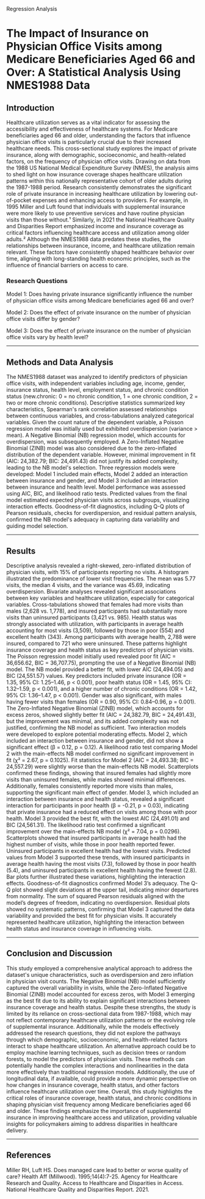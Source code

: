 Regression Analysis

# The Impact of Insurance on Physician Office Visits among Medicare Beneficiaries Aged 66 and Over: A Statistical Analysis Using NMES1988 Data

## Introduction
Healthcare utilization serves as a vital indicator for assessing the accessibility and effectiveness of healthcare systems. For Medicare beneficiaries aged 66 and older, understanding the factors that influence physician office visits is particularly crucial due to their increased healthcare needs. This cross-sectional study explores the impact of private insurance, along with demographic, socioeconomic, and health-related factors, on the frequency of physician office visits. Drawing on data from the 1988 US National Medical Expenditure Survey (NMES), the analysis aims to shed light on how insurance coverage shapes healthcare utilization patterns within this nationally representative cohort of older adults during the 1987-1988 period.
Research consistently demonstrates the significant role of private insurance in increasing healthcare utilization by lowering out-of-pocket expenses and enhancing access to providers. For example, in 1995 Miller and Luft found that individuals with supplemental insurance were more likely to use preventive services and have routine physician visits than those without.¹ Similarly, in 2021 the National Healthcare Quality and Disparities Report emphasized income and insurance coverage as critical factors influencing healthcare access and utilization among older adults.² Although the NMES1988 data predates these studies, the relationships between insurance, income, and healthcare utilization remain relevant. These factors have consistently shaped healthcare behavior over time, aligning with long-standing health economic principles, such as the influence of financial barriers on access to care. 
### Research Questions
Model 1: Does having private insurance significantly influence the number of physician office visits among Medicare beneficiaries aged 66 and over?

Model 2: Does the effect of private insurance on the number of physician office visits differ by gender?

Model 3: Does the effect of private insurance on the number of physician office visits vary by health level?

---
## Methods and Data Analysis
The NMES1988 dataset was analyzed to identify predictors of physician office visits, with independent variables including age, income, gender, insurance status, health level, employment status, and chronic condition status (new.chronic: 0 = no chronic condition, 1 = one chronic condition, 2 = two or more chronic conditions). Descriptive statistics summarized key characteristics, Spearman's rank correlation assessed relationships between continuous variables, and cross-tabulations analyzed categorical variables.
Given the count nature of the dependent variable, a Poisson regression model was initially used but exhibited overdispersion (variance > mean). A Negative Binomial (NB) regression model, which accounts for overdispersion, was subsequently employed. A Zero-Inflated Negative Binomial (ZINB) model was also considered due to the zero-inflated distribution of the dependent variable. However, minimal improvement in fit (AIC: 24,382.79; BIC: 24,491.43) did not justify its added complexity, leading to the NB model's selection.
Three regression models were developed: Model 1 included main effects, Model 2 added an interaction between insurance and gender, and Model 3 included an interaction between insurance and health level. Model performance was assessed using AIC, BIC, and likelihood ratio tests. Predicted values from the final model estimated expected physician visits across subgroups, visualizing interaction effects.
Goodness-of-fit diagnostics, including Q-Q plots of Pearson residuals, checks for overdispersion, and residual pattern analysis, confirmed the NB model's adequacy in capturing data variability and guiding model selection.

---
## Results
Descriptive analysis revealed a right-skewed, zero-inflated distribution of physician visits, with 15% of participants reporting no visits. A histogram illustrated the predominance of lower visit frequencies. The mean was 5.77 visits, the median 4 visits, and the variance was 45.69, indicating overdispersion.
Bivariate analyses revealed significant associations between key variables and healthcare utilization, especially for categorical variables. Cross-tabulations showed that females had more visits than males (2,628 vs. 1,778), and insured participants had substantially more visits than uninsured participants (3,421 vs. 985). Health status was strongly associated with utilization, with participants in average health accounting for most visits (3,509), followed by those in poor (554) and excellent health (343). Among participants with average health, 2,788 were insured, compared to 721 who were uninsured. These patterns highlight insurance coverage and health status as key predictors of physician visits.
The Poisson regression model initially used revealed poor fit (AIC = 36,656.62, BIC = 36,707.75), prompting the use of a Negative Binomial (NB) model. The NB model provided a better fit, with lower AIC (24,494.05) and BIC (24,551.57) values. Key predictors included private insurance (OR = 1.35, 95% CI: 1.25–1.46, p < 0.001), poor health status (OR = 1.45, 95% CI: 1.32–1.59, p < 0.001), and a higher number of chronic conditions (OR = 1.42, 95% CI: 1.36–1.47, p < 0.001). Gender was also significant, with males having fewer visits than females (OR = 0.90, 95% CI: 0.84–0.96, p = 0.001). The Zero-Inflated Negative Binomial (ZINB) model, which accounts for excess zeros, showed slightly better fit (AIC = 24,382.79, BIC = 24,491.43), but the improvement was minimal, and its added complexity was not justified, confirming the NB model as sufficient.
Two interaction models were developed to explore potential moderating effects. Model 2, which included an interaction between insurance and gender, did not show a significant effect (β = 0.12, p = 0.12). A likelihood ratio test comparing Model 2 with the main-effects NB model confirmed no significant improvement in fit (χ² = 2.67, p = 0.1025). Fit statistics for Model 2 (AIC = 24,493.38; BIC = 24,557.29) were slightly worse than the main-effects NB model. Scatterplots confirmed these findings, showing that insured females had slightly more visits than uninsured females, while males showed minimal differences. Additionally, females consistently reported more visits than males, supporting the significant main effect of gender.
Model 3, which included an interaction between insurance and health status, revealed a significant interaction for participants in poor health (β = -0.21, p = 0.03), indicating that private insurance had a reduced effect on visits among those with poor health. Model 3 provided the best fit, with the lowest AIC (24,491.01) and BIC (24,561.31). The likelihood ratio test confirmed a significant improvement over the main-effects NB model (χ² = 7.04, p = 0.0296). Scatterplots showed that insured participants in average health had the highest number of visits, while those in poor health reported fewer. Uninsured participants in excellent health had the lowest visits. Predicted values from Model 3 supported these trends, with insured participants in average health having the most visits (7.3), followed by those in poor health (5.4), and uninsured participants in excellent health having the fewest (2.8). Bar plots further illustrated these variations, highlighting the interaction effects.
Goodness-of-fit diagnostics confirmed Model 3’s adequacy. The Q-Q plot showed slight deviations at the upper tail, indicating minor departures from normality. The sum of squared Pearson residuals aligned with the model’s degrees of freedom, indicating no overdispersion. Residual plots showed no systematic patterns, confirming that Model 3 captured the data variability and provided the best fit for physician visits. It accurately represented healthcare utilization, highlighting the interaction between health status and insurance coverage in influencing visits.

---
## Conclusion and Discussion

This study employed a comprehensive analytical approach to address the dataset's unique characteristics, such as overdispersion and zero inflation in physician visit counts. The Negative Binomial (NB) model sufficiently captured the overall variability in visits, while the Zero-Inflated Negative Binomial (ZINB) model accounted for excess zeros, with Model 3 emerging as the best fit due to its ability to explain significant interactions between insurance coverage and health status. Despite these strengths, the study is limited by its reliance on cross-sectional data from 1987-1988, which may not reflect contemporary healthcare utilization patterns or the evolving role of supplemental insurance. Additionally, while the models effectively addressed the research questions, they did not explore the pathways through which demographic, socioeconomic, and health-related factors interact to shape healthcare utilization.
An alternative approach could be to employ machine learning techniques, such as decision trees or random forests, to model the predictors of physician visits. These methods can potentially handle the complex interactions and nonlinearities in the data more effectively than traditional regression models. Additionally, the use of longitudinal data, if available, could provide a more dynamic perspective on how changes in insurance coverage, health status, and other factors influence healthcare utilization over time.
Overall, this study highlights the critical roles of insurance coverage, health status, and chronic conditions in shaping physician visit frequency among Medicare beneficiaries aged 66 and older. These findings emphasize the importance of supplemental insurance in improving healthcare access and utilization, providing valuable insights for policymakers aiming to address disparities in healthcare delivery.

---
## References
Miller RH, Luft HS. Does managed care lead to better or worse quality of care? Health Aff (Millwood). 1995;14(4):7-25.
Agency for Healthcare Research and Quality. Access to Healthcare and Disparities in Access. National Healthcare Quality and Disparities Report. 2021.
